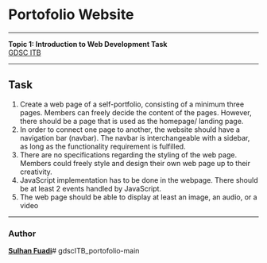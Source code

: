 # Portofolio Website

---

<strong>Topic 1: Introduction to Web Development Task</strong>
<br>[GDSC ITB](https://gdsc.community.dev/institut-teknologi-bandung/)

---

## Task
1. Create a web page of a self-portfolio, consisting of a minimum three pages. Members
can freely decide the content of the pages. However, there should be a page that is
used as the homepage/ landing page.
2. In order to connect one page to another, the website should have a navigation bar
(navbar). The navbar is interchangeable with a sidebar, as long as the functionality
requirement is fulfilled.
3. There are no specifications regarding the styling of the web page. Members could
freely style and design their own web page up to their creativity.
4. JavaScript implementation has to be done in the webpage. There should be at least 2
events handled by JavaScript.
5. The web page should be able to display at least an image, an audio, or a video

---

### Author
<strong>[Sulhan Fuadi](https://github.com/sulhanfuadi)</strong>#   g d s c I T B _ p o r t o f o l i o - m a i n  
 